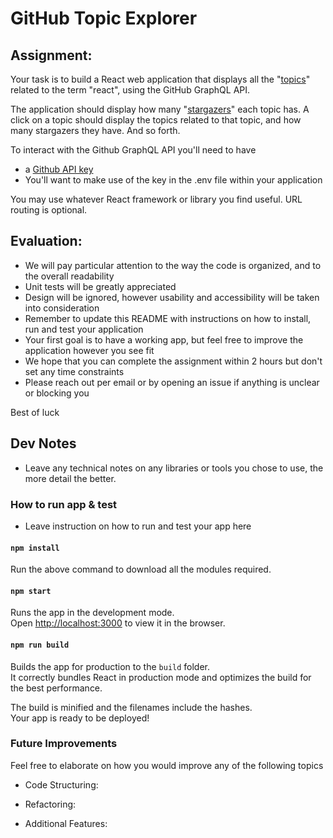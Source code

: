 # GitHub Topic Explorer

## Assignment:

Your task is to build a React web application that displays all the "[topics](https://docs.github.com/en/free-pro-team@latest/graphql/reference/objects#topic)" related to the term "react", using the GitHub GraphQL API.

The application should display how many "[stargazers](https://docs.github.com/en/free-pro-team@latest/graphql/reference/objects#stargazerconnection)" each topic has. A click on a topic should display the topics related to that topic, and how many stargazers they have. And so forth.

To interact with the Github GraphQL API you'll need to have
  * a [Github API key](https://docs.github.com/en/free-pro-team@latest/graphql/guides/forming-calls-with-graphql#authenticating-with-graphql)
  * You'll want to make use of the key in the .env file within your application

You may use whatever React framework or library you find useful. URL routing is optional.


## Evaluation:

* We will pay particular attention to the way the code is organized, and to the overall readability
* Unit tests will be greatly appreciated
* Design will be ignored, however usability and accessibility will be taken into consideration
* Remember to update this README with instructions on how to install, run and test your application
* Your first goal is to have a working app, but feel free to improve the application however you see fit
* We hope that you can complete the assignment within 2 hours but don't set any time constraints
* Please reach out per email or by opening an issue if anything is unclear or blocking you

Best of luck

## Dev Notes

* Leave any technical notes on any libraries or tools you chose to use, the more detail the better.

### How to run app & test

* Leave instruction on how to run and test your app here

#### `npm install`
Run the above command to download all the modules required.

#### `npm start`

Runs the app in the development mode.\
Open [http://localhost:3000](http://localhost:3000) to view it in the browser.

#### `npm run build`

Builds the app for production to the `build` folder.\
It correctly bundles React in production mode and optimizes the build for the best performance.

The build is minified and the filenames include the hashes.\
Your app is ready to be deployed!


### Future Improvements

Feel free to elaborate on how you would improve any of the following topics 

* Code Structuring:

* Refactoring:

* Additional Features:
